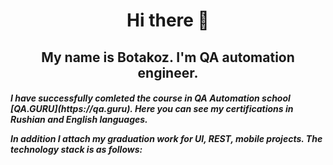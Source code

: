  <h1 align="center">  Hi there 👋 </h1>

 <h2 align="center"> My name is Botakoz. I'm QA automation engineer.</h2>

 <h5> I have successfully comleted the course in QA Automation school [QA.GURU](https://qa.guru). Here you can see my certifications in Rushian and English languages.

In addition I attach my graduation work for UI, REST, mobile projects. The technology stack is as follows:</h5>




<!--
**utebaliyevabotakoz/utebaliyevabotakoz** is a ✨ _special_ ✨ repository because its `README.md` (this file) appears on your GitHub profile.

Here are some ideas to get you started:

- 🔭 I’m currently working on ...
- 🌱 I’m currently learning ...
- 👯 I’m looking to collaborate on ...
- 🤔 I’m looking for help with ...
- 💬 Ask me about ...
- 📫 How to reach me: ...
- 😄 Pronouns: ...
- ⚡ Fun fact: ...
-->
